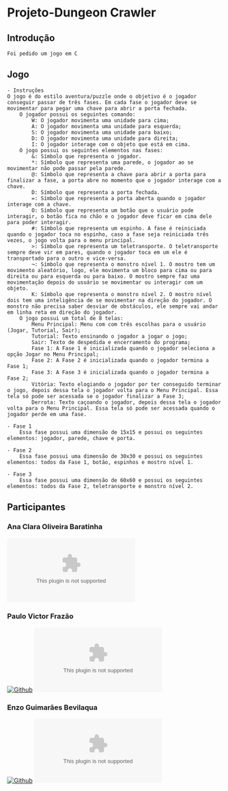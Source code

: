 # Projeto-Dungeon Crawler

## Introdução

    Foi pedido um jogo em C 

    
## Jogo

    - Instruções 
    O jogo é do estilo aventura/puzzle onde o objetivo é o jogador conseguir passar de três fases. Em cada fase o jogador deve se movimentar para pegar uma chave para abrir a porta fechada.
        O jogador possui os seguintes comando:
            W: O jogador movimenta uma unidade para cima;
            A: O jogador movimenta uma unidade para esquerda;
            S: O jogador movimenta uma unidade para baixo;
            D: O jogador movimenta uma unidade para direita;
            I: O jogador interage com o objeto que está em cima.
        O jogo possui os seguintes elementos nas fases:
            &: Símbolo que representa o jogador.
            *: Símbolo que representa uma parede, o jogador ao se movimentar não pode passar pela parede.
            @: Símbolo que representa a chave para abrir a porta para finalizar a fase, a porta abre no momento que o jogador interage com a chave.
            D: Símbolo que representa a porta fechada.
            =: Símbolo que representa a porta aberta quando o jogador interage com a chave.
            O: Símbolo que representa um botão que o usuário pode interagir, o botão fica no chão e o jogador deve ficar em cima dele para poder interagir.
            #: Símbolo que representa um espinho. A fase é reiniciada quando o jogador toca no espinho, caso a fase seja reiniciada três vezes, o jogo volta para o menu principal.
            >: Símbolo que representa um teletransporte. O teletransporte sempre deve vir em pares, quando o jogador toca em um ele é transportado para o outro e vice-versa.
            ¬: Símbolo que representa o monstro nível 1. O mostro tem um movimento aleatório, logo, ele movimenta um bloco para cima ou para direita ou para esquerda ou para baixo. O mostro sempre faz uma movimentação depois do usuário se movimentar ou interagir com um objeto.
            K: Símbolo que representa o monstro nível 2. O mostro nível dois tem uma inteligência de se movimentar na direção do jogador. O    monstro não precisa saber desviar de obstáculos, ele sempre vai andar em linha reta em direção do jogador.
        O jogo possui um total de 8 telas:
            Menu Principal: Menu com com três escolhas para o usuário (Jogar, Tutorial, Sair);
            Tutorial: Texto ensinando o jogador a jogar o jogo;
            Sair: Texto de despedida e encerramento do programa;
            Fase 1: A Fase 1 é inicializada quando o jogador seleciona a opção Jogar no Menu Principal;
            Fase 2: A Fase 2 é inicializada quando o jogador termina a Fase 1;
            Fase 3: A Fase 3 é inicializada quando o jogador termina a Fase 2;
            Vitória: Texto elogiando o jogador por ter conseguido terminar o jogo, depois dessa tela o jogador volta para o Menu Principal. Essa tela só pode ser acessada se o jogador finalizar a Fase 3;
            Derrota: Texto caçoando o jogador, depois dessa tela o jogador volta para o Menu Principal. Essa tela só pode ser acessada quando o jogador perde em uma fase. 

    - Fase 1
        Essa fase possui uma dimensão de 15x15 e possui os seguintes elementos: jogador, parede, chave e porta.

    - Fase 2
        Essa fase possui uma dimensão de 30x30 e possui os seguintes elementos: todos da Fase 1, botão, espinhos e mostro nível 1.

    - Fase 3
        Essa fase possui uma dimensão de 60x60 e possui os seguintes elementos: todos da Fase 2, teletransporte e monstro nível 2.

## Participantes

### Ana Clara Oliveira Baratinha 

[![Gmail](oanaclara467@gmail.com)](mailto:)

### Paulo Victor Frazão 

[![Github](https://img.shields.io/badge/GitHub-100000?style=for-the-badge&logo=github&logoColor=white)](https://github.com/Pvictorfrazao) [![Gmail](pvictorfrazao0@gmail.com)](mailto:)

### Enzo Guimarães Bevilaqua

[![Github](https://img.shields.io/badge/GitHub-100000?style=for-the-badge&logo=github&logoColor=white)](https://github.com/EnzoGuimaraesBevilaqua) [![Gmail](enzoguimaraesbevilaqua@gmail.com)](mailto:) 
